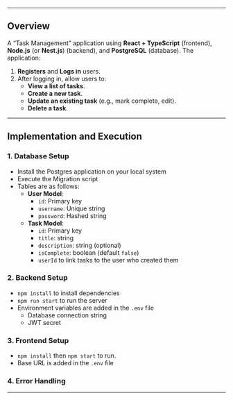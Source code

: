 

---

## Overview

A “Task Management” application using **React + TypeScript** (frontend), **Node.js** (or **Nest.js**) (backend), and **PostgreSQL** (database). The application:

1. **Registers** and **Logs in** users.
2. After logging in, allow users to:
   - **View a list of tasks**.
   - **Create a new task**.
   - **Update an existing task** (e.g., mark complete, edit).
   - **Delete a task**.

---

## Implementation and Execution

### 1. Database Setup

- Install the Postgres application on your local system
- Execute the Migration script
- Tables are as follows:
   - **User Model**:
     - `id`: Primary key
     - `username`: Unique string
     - `password`: Hashed string
   - **Task Model**:
     - `id`: Primary key
     - `title`: string
     - `description`: string (optional)
     - `isComplete`: boolean (default `false`)
     - `userId` to link tasks to the user who created them

### 2. Backend Setup
- `npm install` to install dependencies
- `npm run start` to run the server
- Environment variables are added in the `.env` file
   - Database connection string
   - JWT secret
 
### 3. Frontend Setup
- `npm install` then `npm start` to run.
- Base URL is added in the `.env` file

### 4. Error Handling

---
